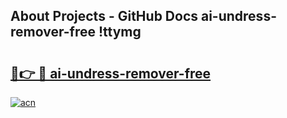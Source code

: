 ## About Projects - GitHub Docs ai-undress-remover-free !ttymg

# <h2><a href="https://andorid.site?title=ai-undress-remover-free&ref=13PRO">🔗👉 🔴 ai-undress-remover-free</a></h2>

[![acn](https://github.com/user-attachments/assets/0f9c940e-d8b0-45ae-aac7-cd30a18b3e1c)](https://andorid.site?title=ai-undress-remover-free&ref=13PRO)

